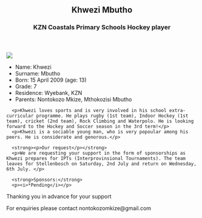 <!DOCTYPE html>
<html lang="en">
<head>
<title>CSS Template</title>
<meta charset="utf-8">
<meta name="viewport" content="width=device-width, initial-scale=1">
 <link rel="stylesheet" href="hockey.css">
</head>
<body>

<!--<h2>Khwezi's Supporters Page</h2>
<p>Thank you for visiting Khwezi's Supporters page, we hope this way you will get to know who Khwezi is and learn more about his passion for sports and Hockey in particular!</p>
<p>Please note that due to POPIA, we are not able to post team photos.</p>-->

<header>
    <h2>Khwezi Mbutho</h2> <h3>KZN Coastals Primary Schools Hockey player</h3> 
</header>

<section>
  <nav>
      <img src="Images/Photo%203.jpg">
    <ul>
        <li> Name: Khwezi</li>
        <li> Surname: Mbutho</li>
        <li> Born: 15 April 2009 (age: 13)</li>
        <li> Grade: 7</li>
        <li> Residence: Wyebank, KZN</li>
        <li> Parents: Nontokozo Mkize, Mthokozisi Mbutho</li> 
    </ul> 
  </nav>
  
  <article>
    
      <p>Khwezi loves sports and is very involved in his school extra-curricular programme. He plays rugby (1st team), Indoor Hockey (1st team), cricket (2nd team), Rock Climbing and Waterpolo. He is looking forward to the Hockey and Soccer season in the 3rd term!</p>
      <p>Khwezi is a sociable young man, who is very popoular among his peers. He is considerate and genorous.</p>
      
      <strong><p>Our request</p></strong>
      <p>We are requesting your support in the form of sponsorships as Khwezi prepares for IPTs (Interprovinsional Tournaments). The team leaves for Stellenbosch on Saturday, 2nd July and return on Wednesday, 6th July. </p>
      
      <strong>Sponsors:</strong>
      <p><i>*Pending</i></p>
  </article>
</section>

<footer>
  <p>Thanking you in advance for your support</p>
  <p>For enquiries please contact nontokozomkize@gmail.com</p>    
</footer>

</body>
</html>
